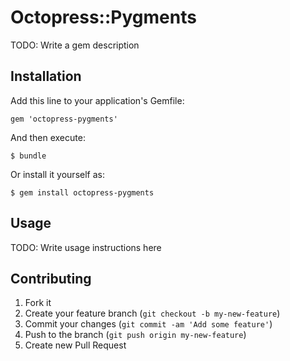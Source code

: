 # Octopress::Pygments

TODO: Write a gem description

## Installation

Add this line to your application's Gemfile:

    gem 'octopress-pygments'

And then execute:

    $ bundle

Or install it yourself as:

    $ gem install octopress-pygments

## Usage

TODO: Write usage instructions here

## Contributing

1. Fork it
2. Create your feature branch (`git checkout -b my-new-feature`)
3. Commit your changes (`git commit -am 'Add some feature'`)
4. Push to the branch (`git push origin my-new-feature`)
5. Create new Pull Request
